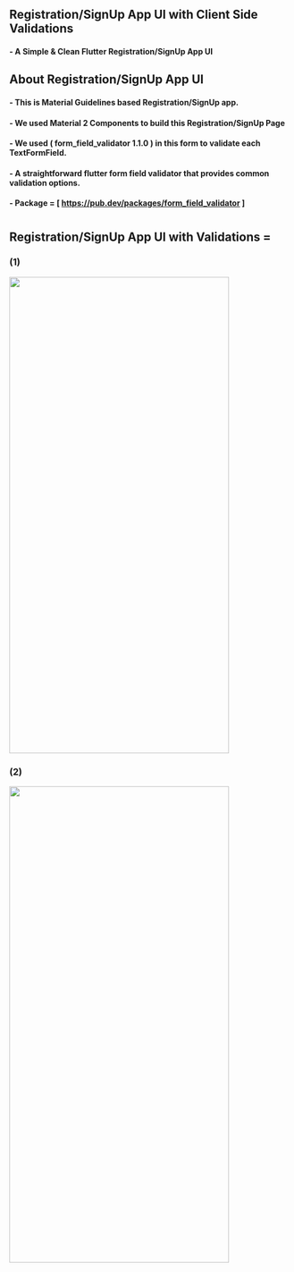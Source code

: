 ## Registration/SignUp App UI with Client Side Validations

#### - A Simple & Clean Flutter Registration/SignUp App UI

## About Registration/SignUp App UI

#### - This is Material Guidelines based Registration/SignUp app.
#### - We used Material 2 Components to build this Registration/SignUp Page
#### - We used ( form_field_validator 1.1.0 ) in this form to validate each TextFormField.
#### - A straightforward flutter form field validator that provides common validation options.
#### - Package = [ https://pub.dev/packages/form_field_validator ]
#
#
## Registration/SignUp App UI with Validations =

### (1)

<img src="https://user-images.githubusercontent.com/64002004/219004295-ea190f0b-f0aa-42a2-b1bc-612009b0c893.png" width="393" height="852">

### (2)

<img src="https://user-images.githubusercontent.com/64002004/219004629-c2dd8714-7658-4a2e-9638-0169331318e8.png" width="393" height="852">

